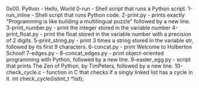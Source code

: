 0x00. Python - Hello, World
0-run - Shell script that runs a Python script.
1-run_inline - Shell script that runs Python code.
2-print.py - prints exactly "Programming is like building a multilingual puzzle" followed by a new line.
3-print_number.py - print the integer stored in the variable number
4-print_float.py - print the float stored in the variable number with a precision of 2 digits.
5-print_string.py - print 3 times a string stored in the variable str, followed by its first 9 characters.
6-concat.py - print Welcome to Holberton School!
7-edges.py -
8-concat_edges.py - print object-oriented programming with Python, followed by a new line.
9-easter_egg.py - script that prints The Zen of Python, by TimPeters, followed by a new line.
10-check_cycle.c - function in C that checks if a singly linked list has a cycle in it.
		 int check_cycle(listint_t *list);
